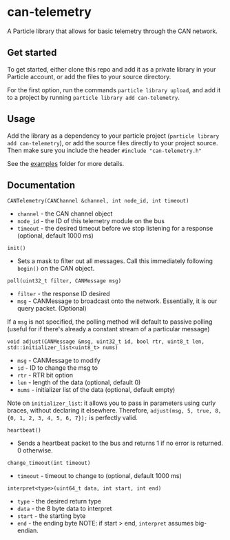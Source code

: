 # can-telemetry

A Particle library that allows for basic telemetry through the CAN network. 

## Get started 

To get started, either clone this repo and add it as a private library in your Particle account, or add the files to your source directory. 

For the first option, run the commands `particle library upload`, and add it to a project by running `particle library add can-telemetry`.

## Usage

Add the library as a dependency to your particle project (`particle library add can-telemetry`), or add the source files directly to your project source. Then make sure you include the header `#include "can-telemetry.h"`

See the [examples](examples) folder for more details.

## Documentation

`CANTelemetry(CANChannel &channel, int node_id, int timeout)`
- `channel` - the CAN channel object
- `node_id` - the ID of this telemetry module on the bus
- `timeout` - the desired timeout before we stop listening for a response (optional, default 1000 ms)

`init()`
- Sets a mask to filter out all messages. Call this immediately following `begin()` on the CAN object.

`poll(uint32_t filter, CANMessage msg)`
- `filter` - the response ID desired
- `msg` - CANMessage to broadcast onto the network. Essentially, it is our query packet. (Optional)

If a `msg` is not specified, the polling method will default to passive polling (useful for if there's already a constant stream of a particular message)

`void adjust(CANMessage &msg, uint32_t id, bool rtr, uint8_t len, std::initializer_list<uint8_t> nums)`
- `msg` - CANMessage to modify
- `id` - ID to change the msg to 
- `rtr` - RTR bit option
- `len` - length of the data (optional, default 0)
- `nums` - initializer list of the data (optional, default empty)

Note on `initializer_list`: it allows you to pass in parameters using curly braces, without declaring it elsewhere. Therefore, `adjust(msg, 5, true, 8, {0, 1, 2, 3, 4, 5, 6, 7});` is perfectly valid.

`heartbeat()`
- Sends a heartbeat packet to the bus and returns 1 if no error is returned. 0 otherwise. 

`change_timeout(int timeout)`
- `timeout` - timeout to change to (optional, default 1000 ms)

`interpret<type>(uint64_t data, int start, int end)`
- `type` - the desired return type
- `data` - the 8 byte data to interpret
- `start` - the starting byte
- `end` - the ending byte
NOTE: if start > end, `interpret` assumes big-endian.